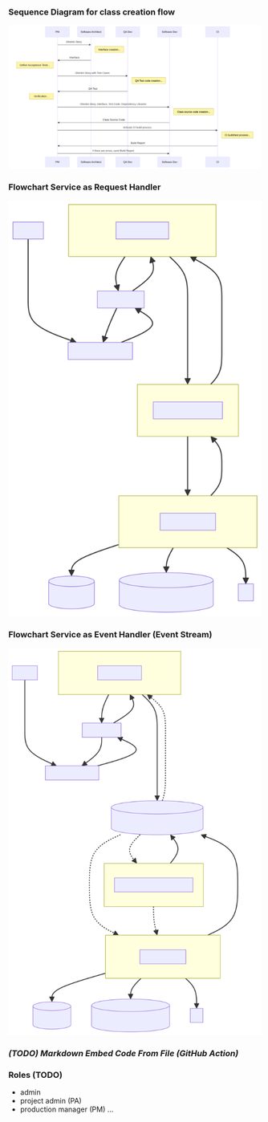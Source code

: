 ### Sequence Diagram for class creation flow

![](./images/classCreateFlow-1.svg)

### Flowchart Service as Request Handler

![](./images/serviceRequestHandler-1.svg)

### Flowchart Service as Event Handler (Event Stream)

![](./images/serviceEventHandler-1.svg)

### _(TODO) Markdown Embed Code From File (GitHub Action)_

### Roles (TODO)
- admin
- project admin (PA)
- production manager (PM)
...